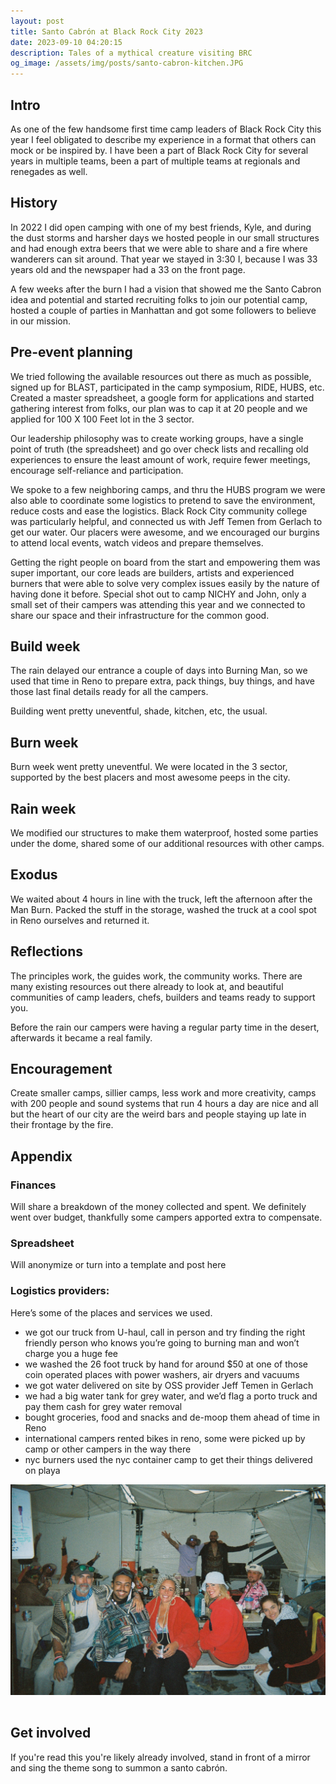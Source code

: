 ```yaml
---
layout: post
title: Santo Cabrón at Black Rock City 2023
date: 2023-09-10 04:20:15
description: Tales of a mythical creature visiting BRC
og_image: /assets/img/posts/santo-cabron-kitchen.JPG
---
```


## Intro

As one of the few handsome first time camp leaders of Black Rock City this year I feel obligated to describe my experience in a format that others can mock or be inspired by. I have been a part of Black Rock City for several years in multiple teams, been a part of multiple teams at regionals and renegades as well.

## History

In 2022 I did open camping with one of my best friends, Kyle, and during the dust storms and harsher days we hosted people in our small structures and had enough extra beers that we were able to share and a fire where wanderers can sit around. That year we stayed in 3:30 I, because I was 33 years old and the newspaper had a 33 on the front page.

A few weeks after the burn I had a vision that showed me the Santo Cabron idea and potential and started recruiting folks to join our potential camp, hosted a couple of parties in Manhattan and got some followers to believe in our mission.

## Pre-event planning

We tried following the available resources out there as much as possible, signed up for BLAST, participated in the camp symposium, RIDE, HUBS, etc. Created a master spreadsheet, a google form for applications and started gathering interest from folks, our plan was to cap it at 20 people and we applied for 100 X 100 Feet lot in the 3 sector.

Our leadership philosophy was to create working groups, have a single point of truth (the spreadsheet) and go over check lists and recalling old experiences to ensure the least amount of work, require fewer meetings, encourage self-reliance and participation.

We spoke to a few neighboring camps, and thru the HUBS program we were also able to coordinate some logistics to pretend to save the environment, reduce costs and ease the logistics. Black Rock City community college was particularly helpful, and connected us with Jeff Temen from Gerlach to get our water. Our placers were awesome, and we encouraged our burgins to attend local events, watch videos and prepare themselves.

Getting the right people on board from the start and empowering them was super important, our core leads are builders, artists and experienced burners that were able to solve very complex issues easily by the nature of having done it before. Special shot out to camp NICHY and John, only a small set of their campers was attending this year and we connected to share our space and their infrastructure for the common good.

## Build week

The rain delayed our entrance a couple of days into Burning Man, so we used that time in Reno to prepare extra, pack things, buy things, and have those last final details ready for all the campers.

Building went pretty uneventful, shade, kitchen, etc, the usual.

## Burn week

Burn week went pretty uneventful. We were located in the 3 sector, supported by the best placers and most awesome peeps in the city.

## Rain week

We modified our structures to make them waterproof, hosted some parties under the dome, shared some of our additional resources with other camps.


## Exodus

We waited about 4 hours in line with the truck, left the afternoon after the Man Burn. Packed the stuff in the storage, washed the truck at a cool spot in Reno ourselves and returned it.

## Reflections

The principles work, the guides work, the community works. There are many existing resources out there already to look at, and beautiful communities of camp leaders, chefs, builders and teams ready to support you.

Before the rain our campers were having a regular party time in the desert, afterwards it became a real family.

## Encouragement

Create smaller camps, sillier camps, less work and more creativity, camps with 200 people and sound systems that run 4 hours a day are nice and all but the heart of our city are the weird bars and people staying up late in their frontage by the fire.

## Appendix

### Finances

Will share a breakdown of the money collected and spent. We definitely went over budget, thankfully some campers apported extra to compensate.

### Spreadsheet

Will anonymize or turn into a template and post here

### Logistics providers:

Here’s some of the places and services we used.

- we got our truck from U-haul, call in person and try finding the right friendly person who knows you’re going to burning man and won’t charge you a huge fee
- we washed the 26 foot truck by hand for around $50 at one of those coin operated places with power washers, air dryers and vacuums
- we got water delivered on site by OSS provider Jeff Temen in Gerlach
- we had a big water tank for grey water, and we’d flag a porto truck and pay them cash for grey water removal
- bought groceries, food and snacks and de-moop them ahead of time in Reno
- international campers rented bikes in reno, some were picked up by camp or other campers in the way there
- nyc burners used the nyc container camp to get their things delivered on playa


<img src="/assets/img/posts/santo-cabron-kitchen.JPG" style="max-width: 100%; margin-bottom: 16px;" alt="logo no oficial de la asociacion caleña para la promocion y la defensa de la cultura que promueve la callejera saludable, segura y con condom, con abreviatura: ACPDCPCSSC o a ce pe de ce pe ce ese ese ce para mas corto. la imagen depicta a un conejo salvaje en un valle en llamas." >

## Get involved

If you're read this you're likely already involved, stand in front of a mirror and sing the theme song to summon a santo cabrón.
